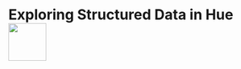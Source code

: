 # Exploring Structured Data in Hue <img src= "https://user-images.githubusercontent.com/94797745/146965611-910aa20c-8566-430f-9389-9e4273e7d825.jpg" width = "75" height = "75">
